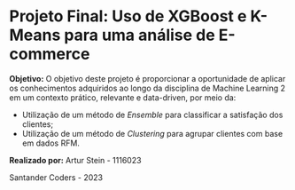 # **Projeto Final: Uso de XGBoost e K-Means para uma análise de E-commerce**
**Objetivo:**
O objetivo deste projeto é proporcionar a oportunidade de aplicar os conhecimentos adquiridos ao longo da disciplina de Machine Learning 2 em um contexto prático, relevante e data-driven, por meio da:
- Utilização de um método de *Ensemble* para classificar a satisfação dos clientes; 
- Utilização de um método de *Clustering* para agrupar clientes com base em dados RFM.

**Realizado por:**
Artur Stein - 1116023

Santander Coders - 2023